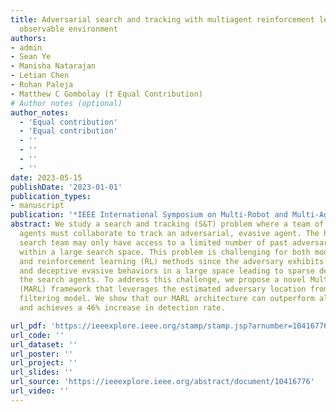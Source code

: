 ```yaml
---
title: Adversarial search and tracking with multiagent reinforcement learning in sparsely
  observable environment 
authors:
- admin
- Sean Ye
- Manisha Natarajan
- Letian Chen
- Rohan Paleja
- Matthew C Gombolay († Equal Contribution)
# Author notes (optional)
author_notes:
  - 'Equal contribution'
  - 'Equal contribution'
  - ''
  - ''
  - ''
  - ''
date: 2023-05-15
publishDate: '2023-01-01'
publication_types:
- manuscript
publication: '*IEEE International Symposium on Multi-Robot and Multi-Agent Systems (MRS)*'
abstract: We study a search and tracking (S&T) problem where a team of dynamic search
  agents must collaborate to track an adversarial, evasive agent. The heterogeneous
  search team may only have access to a limited number of past adversary trajectories
  within a large search space. This problem is challenging for both model-based searching
  and reinforcement learning (RL) methods since the adversary exhibits reactionary
  and deceptive evasive behaviors in a large space leading to sparse detections for
  the search agents. To address this challenge, we propose a novel Multi-Agent RL
  (MARL) framework that leverages the estimated adversary location from our learnable
  filtering model. We show that our MARL architecture can outperform all baselines
  and achieves a 46% increase in detection rate.

url_pdf: 'https://ieeexplore.ieee.org/stamp/stamp.jsp?arnumber=10416776'
url_code: ''
url_dataset: ''
url_poster: ''
url_project: ''
url_slides: ''
url_source: 'https://ieeexplore.ieee.org/abstract/document/10416776'
url_video: ''
---
```

